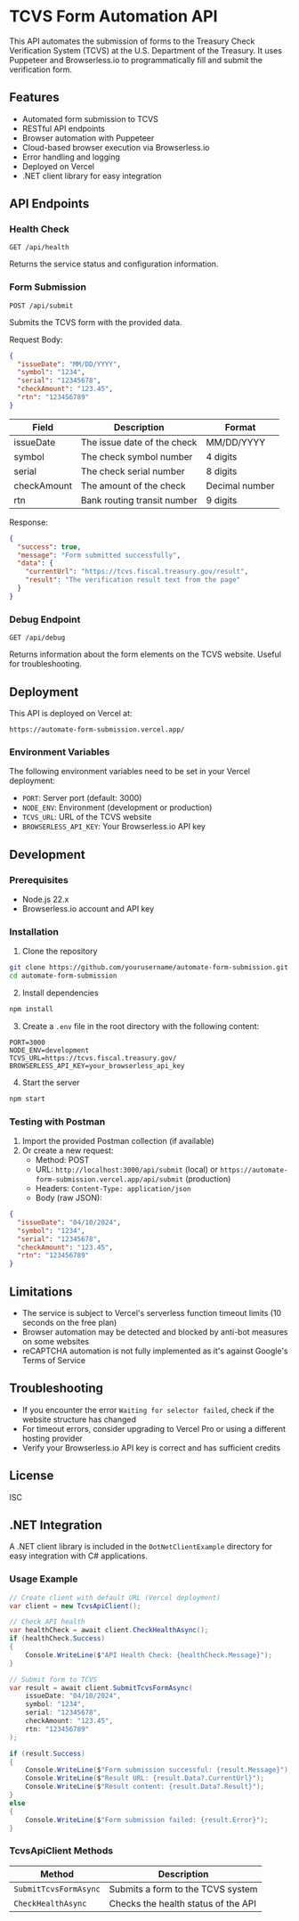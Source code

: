 # TCVS Form Automation API

This API automates the submission of forms to the Treasury Check Verification System (TCVS) at the U.S. Department of the Treasury. It uses Puppeteer and Browserless.io to programmatically fill and submit the verification form.

## Features

- Automated form submission to TCVS
- RESTful API endpoints
- Browser automation with Puppeteer
- Cloud-based browser execution via Browserless.io
- Error handling and logging
- Deployed on Vercel
- .NET client library for easy integration

## API Endpoints

### Health Check
```
GET /api/health
```
Returns the service status and configuration information.

### Form Submission
```
POST /api/submit
```
Submits the TCVS form with the provided data.

Request Body:
```json
{
  "issueDate": "MM/DD/YYYY",
  "symbol": "1234",
  "serial": "12345678",
  "checkAmount": "123.45",
  "rtn": "123456789"
}
```

| Field | Description | Format |
|-------|-------------|--------|
| issueDate | The issue date of the check | MM/DD/YYYY |
| symbol | The check symbol number | 4 digits |
| serial | The check serial number | 8 digits |
| checkAmount | The amount of the check | Decimal number |
| rtn | Bank routing transit number | 9 digits |

Response:
```json
{
  "success": true,
  "message": "Form submitted successfully",
  "data": {
    "currentUrl": "https://tcvs.fiscal.treasury.gov/result",
    "result": "The verification result text from the page"
  }
}
```

### Debug Endpoint
```
GET /api/debug
```
Returns information about the form elements on the TCVS website. Useful for troubleshooting.

## Deployment

This API is deployed on Vercel at:
```
https://automate-form-submission.vercel.app/
```

### Environment Variables

The following environment variables need to be set in your Vercel deployment:

- `PORT`: Server port (default: 3000)
- `NODE_ENV`: Environment (development or production)
- `TCVS_URL`: URL of the TCVS website
- `BROWSERLESS_API_KEY`: Your Browserless.io API key

## Development

### Prerequisites

- Node.js 22.x
- Browserless.io account and API key

### Installation

1. Clone the repository
```bash
git clone https://github.com/yourusername/automate-form-submission.git
cd automate-form-submission
```

2. Install dependencies
```bash
npm install
```

3. Create a `.env` file in the root directory with the following content:
```
PORT=3000
NODE_ENV=development
TCVS_URL=https://tcvs.fiscal.treasury.gov/
BROWSERLESS_API_KEY=your_browserless_api_key
```

4. Start the server
```bash
npm start
```

### Testing with Postman

1. Import the provided Postman collection (if available)
2. Or create a new request:
   - Method: POST
   - URL: `http://localhost:3000/api/submit` (local) or `https://automate-form-submission.vercel.app/api/submit` (production)
   - Headers: `Content-Type: application/json`
   - Body (raw JSON):
```json
{
  "issueDate": "04/10/2024",
  "symbol": "1234",
  "serial": "12345678",
  "checkAmount": "123.45",
  "rtn": "123456789"
}
```

## Limitations

- The service is subject to Vercel's serverless function timeout limits (10 seconds on the free plan)
- Browser automation may be detected and blocked by anti-bot measures on some websites
- reCAPTCHA automation is not fully implemented as it's against Google's Terms of Service

## Troubleshooting

- If you encounter the error `Waiting for selector failed`, check if the website structure has changed
- For timeout errors, consider upgrading to Vercel Pro or using a different hosting provider
- Verify your Browserless.io API key is correct and has sufficient credits

## License

ISC

## .NET Integration

A .NET client library is included in the `DotNetClientExample` directory for easy integration with C# applications.

### Usage Example

```csharp
// Create client with default URL (Vercel deployment)
var client = new TcvsApiClient();

// Check API health
var healthCheck = await client.CheckHealthAsync();
if (healthCheck.Success)
{
    Console.WriteLine($"API Health Check: {healthCheck.Message}");
}

// Submit form to TCVS
var result = await client.SubmitTcvsFormAsync(
    issueDate: "04/10/2024",
    symbol: "1234",
    serial: "12345678",
    checkAmount: "123.45",
    rtn: "123456789"
);

if (result.Success)
{
    Console.WriteLine($"Form submission successful: {result.Message}");
    Console.WriteLine($"Result URL: {result.Data?.CurrentUrl}");
    Console.WriteLine($"Result content: {result.Data?.Result}");
}
else
{
    Console.WriteLine($"Form submission failed: {result.Error}");
}
```

### TcvsApiClient Methods

| Method | Description |
|--------|-------------|
| `SubmitTcvsFormAsync` | Submits a form to the TCVS system |
| `CheckHealthAsync` | Checks the health status of the API | 